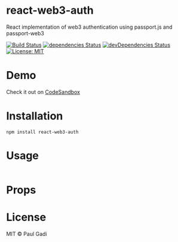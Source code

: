 # react-web3-auth

React implementation of web3 authentication using passport.js and passport-web3

[![Build Status](https://travis-ci.org/polats/react-web3-auth.svg?branch=master)](https://travis-ci.org/polats/react-web3-auth)
[![dependencies Status](https://david-dm.org/polats/react-web3-auth/status.svg)](https://david-dm.org/polats/react-web3-auth)
[![devDependencies Status](https://david-dm.org/polats/react-web3-auth/dev-status.svg)](https://david-dm.org/polats/react-web3-auth?type=dev)
[![License: MIT](https://img.shields.io/badge/License-MIT-blue.svg)](https://opensource.org/licenses/MIT)

# Demo

Check it out on [CodeSandbox](https://codesandbox.io/s/github/polats/react-web3-auth)

# Installation

```
npm install react-web3-auth

```

# Usage
```

```

# Props


# License

MIT © Paul Gadi

